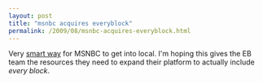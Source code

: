 ```yaml
---
layout: post
title: "msnbc acquires everyblock"
permalink: /2009/08/msnbc-acquires-everyblock.html
---
```


<p>Very <a href="http://blog.everyblock.com/2009/aug/17/acquisition/">smart way</a> for MSNBC to get into local.  I&#39;m hoping this gives the EB team the resources they need to expand their platform to actually include <em>every block</em>.</p>



